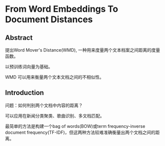 # From Word Embeddings To Document Distances

## Abstract

提出Word Mover's Distance(WMD), 一种用来度量两个文本档案之间距离的度量函数。

以预训练词向量为基础。

WMD 可以用来衡量两个文本文档之间的不相似性。

## Introduction

问题：如何判别两个文档中内容的距离？

可以应用在新闻分类聚类、歌曲识别、多文档匹配。

最简单的方法是构建一个bag of words(BOW)或term frequency-inverse document frequency(TF-IDF)，但这两种方法较难准确衡量出两个文档之间的距离。

